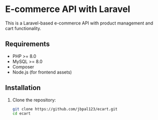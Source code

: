 # E-commerce API with Laravel

This is a Laravel-based e-commerce API with product management and cart functionality.

## Requirements

- PHP >= 8.0
- MySQL >= 8.0
- Composer
- Node.js (for frontend assets)

## Installation

1. Clone the repository:
   ```bash
   git clone https://github.com/jbpal123/ecart.git
   cd ecart